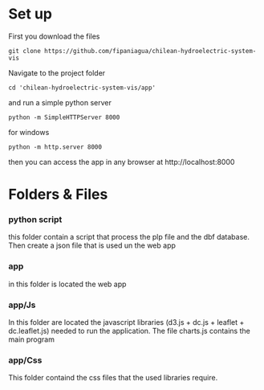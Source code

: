 # Set up

First you download the files
```
git clone https://github.com/fipaniagua/chilean-hydroelectric-system-vis
```

Navigate to the project folder

```
cd 'chilean-hydroelectric-system-vis/app'
```
and run a simple python server

```
python -m SimpleHTTPServer 8000
```

for windows

```
python -m http.server 8000
```

then you can access the app in any browser at  http://localhost:8000

# Folders & Files

### python script
this folder contain a script that process the plp file and the dbf database. Then create a json file that is used un the web app

### app
in this folder is located the web app

### app/Js
In this folder are located the javascript libraries (d3.js + dc.js + leaflet + dc.leaflet.js) needed to run the application. The file charts.js contains the main program

### app/Css
This folder containd the css files that the used libraries require.
